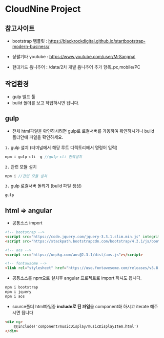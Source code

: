 # CloudNine Project

## 참고사이트

- bootstrap 템플릿 : https://blackrockdigital.github.io/startbootstrap-modern-business/

- 상팔기타 youtube : https://www.youtube.com/user/MrSangpal

- 현대카드 옴니추어 : /data/2차 개발 옴니추어 추가 항목_pc,mobile/PC

## 작업환경
- gulp 빌드 툴
- build 폴더를 보고 작업하시면 됩니다.

## gulp
+ 전체 html파일을 확인하시려면 gulp로 로컬서버를 가동하여 확인하시거나 build 폴더안에 파일을 확인하세요.

`1.` gulp 설치 (터미널에서 해당 루트 디렉토리에서 명령어 입력)
```js
npm i gulp-cli -g //gulp-cli 전역설치 
```

`2.` 관련 모듈 설치
```js
npm i //관련 모듈 설치
```

`3.` gulp 로컬서버 돌리기 (build 파일 생성)
```js
gulp
```

## html => angular

- 공통소스 import
```html
<!-- bootstrap -->
<script src="https://code.jquery.com/jquery-3.3.1.slim.min.js" integrity="sha384-q8i/X+965DzO0rT7abK41JStQIAqVgRVzpbzo5smXKp4YfRvH+8abtTE1Pi6jizo" crossorigin="anonymous"></script>  
<script src="https://stackpath.bootstrapcdn.com/bootstrap/4.3.1/js/bootstrap.min.js" integrity="sha384-JjSmVgyd0p3pXB1rRibZUAYoIIy6OrQ6VrjIEaFf/nJGzIxFDsf4x0xIM+B07jRM" crossorigin="anonymous"></script>

<!-- aos -->
<script src="https://unpkg.com/aos@2.3.1/dist/aos.js"></script>

<!-- fontawsome -->
<link rel="stylesheet" href="https://use.fontawesome.com/releases/v5.8.1/css/all.css" integrity="sha384-50oBUHEmvpQ+1lW4y57PTFmhCaXp0ML5d60M1M7uH2+nqUivzIebhndOJK28anvf" crossorigin="anonymous">
```

- 공통소스를 npm으로 설치후 angular 프로젝트로 import 하셔도 됩니다. 
```js
npm i bootstrap
npm i jquery
npm i aos
```

- source폴더 html파일중 **include로 된 파일**을 component화 하시고 iterate 해주시면 됩니다
```html
<div ng>
    @@include('component/musicDisplay/musicDisplayItem.html')
</div>
```
